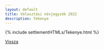 ```yaml
---
layout: default
title: Választási névjegyzék 2022
description: Tekenye
---
```


{% include settlementHTMLs/Tekenye.html %}

[Vissza](./)